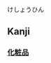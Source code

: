 けしょうひん

## Kanji
### [化](../Kanji/kanji-dict/化.md)[粧](../Kanji/kanji-dict/粧.md)[品](../Kanji/kanji-dict/品.md)